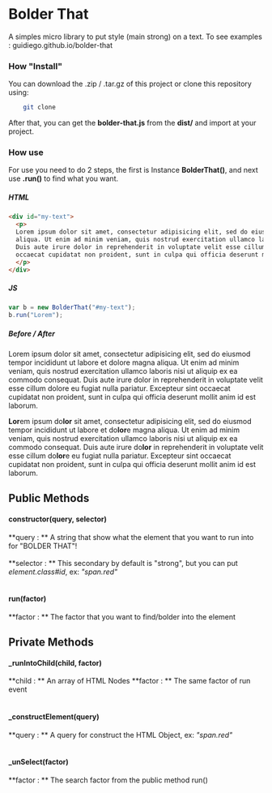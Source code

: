 # Bolder That
A simples micro library to put style (main strong) on a text. To see examples : guidiego.github.io/bolder-that

### How "Install"
You can download the .zip / .tar.gz of this project or clone this repository using:

```zsh
    git clone
```

After that, you can get the **bolder-that.js** from the **dist/** and import at your project.

### How use
For use you need to do 2 steps, the first is Instance **BolderThat()**, and next use **.run()** to find what you want.

##### HTML
```html
<div id="my-text">
  <p>
  Lorem ipsum dolor sit amet, consectetur adipisicing elit, sed do eiusmod tempor incididunt ut labore et dolore magna
  aliqua. Ut enim ad minim veniam, quis nostrud exercitation ullamco laboris nisi ut aliquip ex ea commodo consequat.
  Duis aute irure dolor in reprehenderit in voluptate velit esse cillum dolore eu fugiat nulla pariatur. Excepteur sint
  occaecat cupidatat non proident, sunt in culpa qui officia deserunt mollit anim id est laborum.
  </p>
</div>
```

##### JS
```javascript
var b = new BolderThat("#my-text");
b.run("Lorem");
```

##### Before / After
Lorem ipsum dolor sit amet, consectetur adipisicing elit, sed do eiusmod tempor incididunt ut labore et dolore magna
aliqua. Ut enim ad minim veniam, quis nostrud exercitation ullamco laboris nisi ut aliquip ex ea commodo consequat.
Duis aute irure dolor in reprehenderit in voluptate velit esse cillum dolore eu fugiat nulla pariatur. Excepteur sint
occaecat cupidatat non proident, sunt in culpa qui officia deserunt mollit anim id est laborum.


**Lor**em ipsum do**lor** sit amet, consectetur adipisicing elit, sed do eiusmod tempor incididunt ut labore et do**lor**e magna
aliqua. Ut enim ad minim veniam, quis nostrud exercitation ullamco laboris nisi ut aliquip ex ea commodo consequat.
Duis aute irure do**lor** in reprehenderit in voluptate velit esse cillum do**lor**e eu fugiat nulla pariatur. Excepteur sint
occaecat cupidatat non proident, sunt in culpa qui officia deserunt mollit anim id est laborum.

## Public Methods

#### constructor(query, selector)
**query : ** A string that show what the element that you want to run into for "BOLDER THAT"!
<br><br>
**selector : ** This secondary by default is "strong", but you can put *element.class#id*, ex: *"span.red"*
<br><br>
#### run(factor)
**factor : ** The factor that you want to find/bolder into the element

## Private Methods

#### _runIntoChild(child, factor)
**child : ** An array of HTML Nodes
**factor : ** The same factor of run event
<br><br>
#### _constructElement(query)
**query : ** A query for construct the HTML Object, ex: *"span.red"*
<br><br>
#### _unSelect(factor)
**factor : ** The search factor from the public method run()
